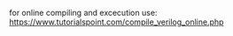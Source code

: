 for online compiling and excecution use:
<a href="https://www.tutorialspoint.com/compile_verilog_online.php" target="_blank"/> https://www.tutorialspoint.com/compile_verilog_online.php </a>
